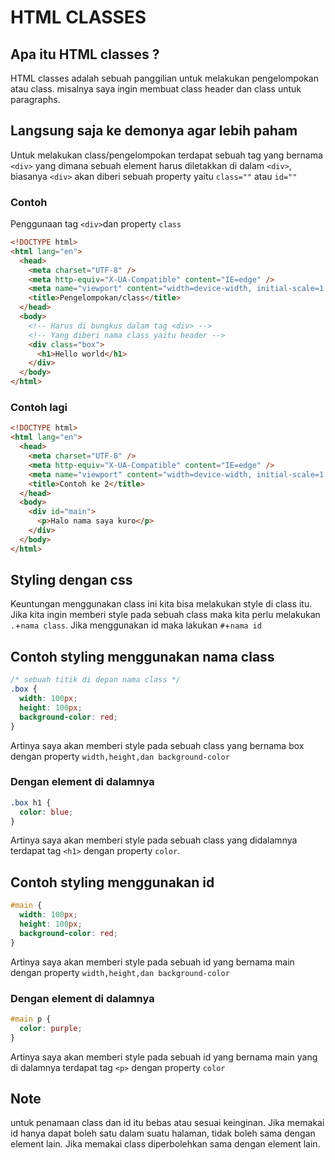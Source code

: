 # HTML CLASSES

## Apa itu HTML classes ?

HTML classes adalah sebuah panggilian untuk melakukan pengelompokan atau class. misalnya saya ingin membuat class header dan class untuk paragraphs.

## Langsung saja ke demonya agar lebih paham

Untuk melakukan class/pengelompokan terdapat sebuah tag yang bernama `<div>` yang dimana sebuah element harus diletakkan di dalam `<div>`, biasanya `<div>` akan diberi sebuah property yaitu `class=""` atau `id=""`

### Contoh

Penggunaan tag `<div>`dan property `class`

```html
<!DOCTYPE html>
<html lang="en">
  <head>
    <meta charset="UTF-8" />
    <meta http-equiv="X-UA-Compatible" content="IE=edge" />
    <meta name="viewport" content="width=device-width, initial-scale=1.0" />
    <title>Pengelompokan/class</title>
  </head>
  <body>
    <!-- Harus di bungkus dalam tag <div> -->
    <!-- Yang diberi nama class yaitu header -->
    <div class="box">
      <h1>Hello world</h1>
    </div>
  </body>
</html>
```

### Contoh lagi

```html
<!DOCTYPE html>
<html lang="en">
  <head>
    <meta charset="UTF-8" />
    <meta http-equiv="X-UA-Compatible" content="IE=edge" />
    <meta name="viewport" content="width=device-width, initial-scale=1.0" />
    <title>Contoh ke 2</title>
  </head>
  <body>
    <div id="main">
      <p>Halo nama saya kuro</p>
    </div>
  </body>
</html>
```

## Styling dengan css

Keuntungan menggunakan class ini kita bisa melakukan style di class itu.
Jika kita ingin memberi style pada sebuah class maka kita perlu melakukan `.`+`nama class`.
Jika menggunakan id maka lakukan `#`+`nama id`

## Contoh styling menggunakan nama class

```css
/* sebuah titik di depan nama class */
.box {
  width: 100px;
  height: 100px;
  background-color: red;
}
```

Artinya saya akan memberi style pada sebuah class yang bernama box dengan property `width,height,dan background-color`

### Dengan element di dalamnya

```css
.box h1 {
  color: blue;
}
```

Artinya saya akan memberi style pada sebuah class yang didalamnya terdapat tag `<h1>` dengan property `color`.

## Contoh styling menggunakan id

<!-- sebuah hastag di depan nama id -->

```css
#main {
  width: 100px;
  height: 100px;
  background-color: red;
}
```

Artinya saya akan memberi style pada sebuah id yang bernama main dengan property `width,height,dan background-color`

### Dengan element di dalamnya

```css
#main p {
  color: purple;
}
```

Artinya saya akan memberi style pada sebuah id yang bernama main yang di dalamnya terdapat tag `<p>` dengan property `color`

## Note

untuk penamaan class dan id itu bebas atau sesuai keinginan.
Jika memakai id hanya dapat boleh satu dalam suatu halaman, tidak boleh sama dengan element lain.
Jika memakai class diperbolehkan sama dengan element lain. 
